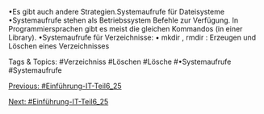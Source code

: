 •Es gibt auch andere Strategien.Systemaufrufe für Dateisysteme
•Systemaufrufe stehen als Betriebssystem Befehle zur Verfügung. In Programmiersprachen gibt es 
meist die gleichen Kommandos (in einer Library). 
•Systemaufrufe für Verzeichnisse:
• mkdir , rmdir : Erzeugen und Löschen eines Verzeichnisses

   Tags & Topics:
   #Verzeichniss
   #Löschen
   #Lösche
   #•Systemaufrufe
   #Systemaufrufe

[Previous: #Einführung-IT-Teil6_25](Einführung-IT-Teil6_25.md)

[Next: #Einführung-IT-Teil6_25](Einführung-IT-Teil6_25.md)
